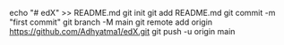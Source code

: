 echo "# edX" >> README.md
git init
git add README.md
git commit -m "first commit"
git branch -M main
git remote add origin https://github.com/Adhyatma1/edX.git
git push -u origin main
